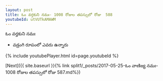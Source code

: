 ```yaml
---
layout: post
title: ఓం వర్తకుని నమః- 1008 రోజుల తపస్సులో రోజు  588
youtubeId: utVUTkAMAWM
---
```

 
 
 ఓం వర్తకుని నమః  
 
 -  వడ్రంగి రూపంలో ఎవరు ఉన్నారు 
 
  
 
  
 
 
 
 
 
 


{% include youtubePlayer.html id=page.youtubeId %}
 
[Next]({{ site.baseurl }}{% link  split1/_posts/2017-05-25-ఓం వాణిజ్య నమః- 1008 రోజుల తపస్సులో రోజు  587.md%})
 
